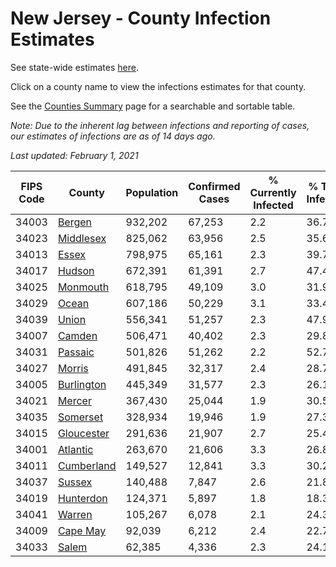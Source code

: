 # New Jersey - County Infection Estimates

See state-wide estimates [here](/infections/us-nj).

Click on a county name to view the infections estimates for that county.

See the [Counties Summary](/infections/summary-counties) page for a searchable and sortable table.

*Note: Due to the inherent lag between infections and reporting of cases, our estimates of infections are as of 14 days ago.*

*Last updated: February 1, 2021*

|   FIPS Code |                   County |   Population |   Confirmed Cases |   % Currently Infected |   % Total Infected |
|-------------|--------------------------|--------------|-------------------|------------------------|--------------------|
|       34003 |         [Bergen](bergen) |      932,202 |            67,253 |                    2.2 |               36.7 |
|       34023 |   [Middlesex](middlesex) |      825,062 |            63,956 |                    2.5 |               35.6 |
|       34013 |           [Essex](essex) |      798,975 |            65,161 |                    2.3 |               39.7 |
|       34017 |         [Hudson](hudson) |      672,391 |            61,391 |                    2.7 |               47.4 |
|       34025 |     [Monmouth](monmouth) |      618,795 |            49,109 |                    3.0 |               31.9 |
|       34029 |           [Ocean](ocean) |      607,186 |            50,229 |                    3.1 |               33.4 |
|       34039 |           [Union](union) |      556,341 |            51,257 |                    2.3 |               47.9 |
|       34007 |         [Camden](camden) |      506,471 |            40,402 |                    2.3 |               29.8 |
|       34031 |       [Passaic](passaic) |      501,826 |            51,262 |                    2.2 |               52.7 |
|       34027 |         [Morris](morris) |      491,845 |            32,317 |                    2.4 |               28.7 |
|       34005 | [Burlington](burlington) |      445,349 |            31,577 |                    2.3 |               26.1 |
|       34021 |         [Mercer](mercer) |      367,430 |            25,044 |                    1.9 |               30.5 |
|       34035 |     [Somerset](somerset) |      328,934 |            19,946 |                    1.9 |               27.3 |
|       34015 | [Gloucester](gloucester) |      291,636 |            21,907 |                    2.7 |               25.4 |
|       34001 |     [Atlantic](atlantic) |      263,670 |            21,606 |                    3.3 |               26.8 |
|       34011 | [Cumberland](cumberland) |      149,527 |            12,841 |                    3.3 |               30.2 |
|       34037 |         [Sussex](sussex) |      140,488 |             7,847 |                    2.6 |               21.8 |
|       34019 |   [Hunterdon](hunterdon) |      124,371 |             5,897 |                    1.8 |               18.3 |
|       34041 |         [Warren](warren) |      105,267 |             6,078 |                    2.1 |               24.3 |
|       34009 |     [Cape May](cape-may) |       92,039 |             6,212 |                    2.4 |               22.7 |
|       34033 |           [Salem](salem) |       62,385 |             4,336 |                    2.3 |               24.1 |